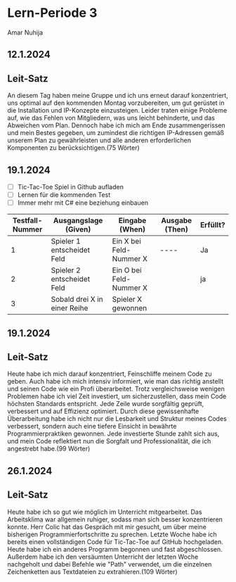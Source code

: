 # Lern-Periode 3

Amar Nuhija

## 12.1.2024

## Leit-Satz

An diesem Tag haben meine Gruppe und ich uns erneut darauf konzentriert, uns optimal auf den kommenden Montag vorzubereiten, um gut gerüstet in die Installation und IP-Konzepte einzusteigen. Leider traten einige Probleme auf, wie das Fehlen von Mitgliedern, was uns leicht behinderte, und das Abweichen vom Plan. Dennoch habe ich mich am Ende zusammengerissen und mein Bestes gegeben, um zumindest die richtigen IP-Adressen gemäß unserem Plan zu gewährleisten und alle anderen erforderlichen Komponenten zu berücksichtigen.(75 Wörter)


## 19.1.2024

- [ ] Tic-Tac-Toe Spiel in Github aufladen
- [ ] Lernen für die kommenden Test
- [ ] Immer mehr mit C# eine beziehung einbauen

| Testfall-Nummer | Ausgangslage (Given) | Eingabe (When) | Ausgabe (Then) | Erfüllt? |
| --------------- | -------------------- | -------------- | -------------- | -------- |
| 1               |       Spieler 1 entscheidet Feld               |   Ein X bei Feld-Nummer X             |       ----      |     Ja     |
|2                |  Spieler 2 entscheidet Feld                    |   Ein O bei Feld-Nummer X             |                |   ja       |
| 3               |   Sobald drei X in einer Reihe                   |  Spieler X gewonnen              |                |          |


## 19.1.2024

## Leit-Satz

Heute habe ich mich darauf konzentriert, Feinschliffe meinem Code zu geben. Auch habe ich mich intensiv informiert, wie man das richtig anstellt und seinen Code wie ein Profi überarbeitet. Trotz vergleichsweise wenigen Problemen habe ich viel Zeit investiert, um sicherzustellen, dass mein Code höchsten Standards entspricht. Jede Zeile wurde sorgfältig geprüft, verbessert und auf Effizienz optimiert. Durch diese gewissenhafte Überarbeitung habe ich nicht nur die Lesbarkeit und Struktur meines Codes verbessert, sondern auch eine tiefere Einsicht in bewährte Programmierpraktiken gewonnen. Jede investierte Stunde zahlt sich aus, und mein Code reflektiert nun die Sorgfalt und Professionalität, die ich angestrebt habe.(99 Wörter)

## 26.1.2024

## Leit-Satz


Heute habe ich so gut wie möglich im Unterricht mitgearbeitet. Das Arbeitsklima war allgemein ruhiger, sodass man sich besser konzentrieren konnte. Herr Colic hat das Gespräch mit mir gesucht, um über meine bisherigen Programmierfortschritte zu sprechen. Letzte Woche habe ich bereits einen vollständigen Code für Tic-Tac-Toe auf GitHub hochgeladen. Heute habe ich ein anderes Programm begonnen und fast abgeschlossen. Außerdem habe ich den versäumten Unterricht der letzten Woche nachgeholt und dabei Befehle wie "Path" verwendet, um die einzelnen Zeichenketten aus Textdateien zu extrahieren.(109 Wörter)







